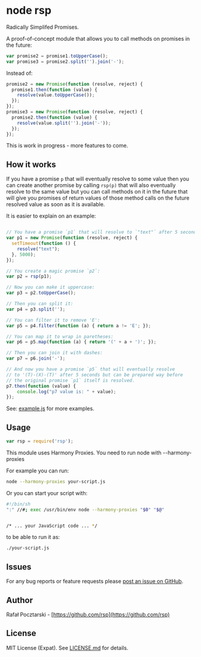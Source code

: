 node rsp
========
Radically Simplifed Promises.

A proof-of-concept module that allows you to call methods on promises in the future:
```js
var promise2 = promise1.toUpperCase();
var promise3 = promise2.split('').join('-');
```
Instead of:
```js
promise2 = new Promise(function (resolve, reject) {
  promise1.then(function (value) {
    resolve(value.toUpperCase());
  });
});
promise3 = new Promise(function (resolve, reject) {
  promise2.then(function (value) {
    resolve(value.split('').join('-'));
  });
});
```


This is work in progress - more features to come.

How it works
------------
If you have a promise `p` that will eventually resolve to some value then you can create another promise by calling `rsp(p)` that will also eventually resolve to the same value but you can call methods on it in the future that will give you promises of return values of those method calls on the future resolved value as soon as it is available.

It is easier to explain on an example:

```js

// You have a promise `p1` that will resolve to `"text"` after 5 seconds:
var p1 = new Promise(function (resolve, reject) {
  setTimeout(function () {
    resolve("text");
  }, 5000);
});

// You create a magic promise `p2`:
var p2 = rsp(p1);

// Now you can make it uppercase:
var p3 = p2.toUpperCase();

// Then you can split it:
var p4 = p3.split('');

// You can filter it to remove 'E':
var p5 = p4.filter(function (a) { return a != 'E'; });

// You can map it to wrap in paretheses:
var p6 = p5.map(function (a) { return '(' + a + ')'; });

// Then you can join it with dashes:
var p7 = p6.join('-');

// And now you have a promise `p5` that will eventually resolve
// to '(T)-(X)-(T)' after 5 seconds but can be prepared way before
// the original promise `p1` itself is resolved.
p7.then(function (value) {
    console.log("p7 value is: " + value);
});
```

See: [example.js](example.js) for more examples.

Usage
-----
```js
var rsp = require('rsp');
```
This module uses Harmony Proxies. You need to run node with --harmony-proxies

For example you can run:

```sh
node --harmony-proxies your-script.js
```

Or you can start your script with:

```sh
#!/bin/sh
":" //#; exec /usr/bin/env node --harmony-proxies "$0" "$@"


/* ... your JavaScript code ... */
```
to be able to run it as:
```sh
./your-script.js
```

Issues
------
For any bug reports or feature requests please
[post an issue on GitHub](https://github.com/rsp/node-rsp/issues).

Author
------
Rafał Pocztarski - [https://github.com/rsp](https://github.com/rsp)

License
-------
MIT License (Expat). See [LICENSE.md](LICENSE.md) for details.

